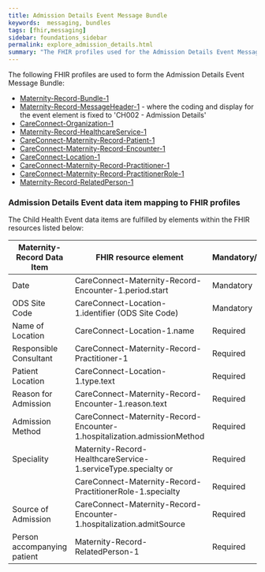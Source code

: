 ```yaml
---
title: Admission Details Event Message Bundle
keywords:  messaging, bundles
tags: [fhir,messaging]
sidebar: foundations_sidebar
permalink: explore_admission_details.html
summary: "The FHIR profiles used for the Admission Details Event Message Bundle"
---
```


The following FHIR profiles are used to form the Admission Details Event Message Bundle:

- [Maternity-Record-Bundle-1](https://fhir.nhs.uk/STU3/StructureDefinition/Maternity-Record-Bundle-1)
- [Maternity-Record-MessageHeader-1](https://fhir.nhs.uk/STU3/StructureDefinition/Maternity-Record-MessageHeader-1) - where the coding and display for the event element is fixed to 'CH002 - Admission Details'
- [CareConnect-Organization-1](https://fhir.hl7.org.uk/STU3/StructureDefinition/CareConnect-Organization-1)
- [Maternity-Record-HealthcareService-1](https://fhir.nhs.uk/STU3/StructureDefinition/Maternity-Record-HealthcareService-1)
- [CareConnect-Maternity-Record-Patient-1](https://fhir.nhs.uk/STU3/StructureDefinition/CareConnect-Maternity-Record-Patient-1)
- [CareConnect-Maternity-Record-Encounter-1](https://fhir.nhs.uk/STU3/StructureDefinition/CareConnect-Maternity-Record-Encounter-1)
- [CareConnect-Location-1](https://fhir.hl7.org.uk/STU3/StructureDefinition/CareConnect-Location-1)
- [CareConnect-Maternity-Record-Practitioner-1](https://fhir.nhs.uk/STU3/StructureDefinition/CareConnect-Maternity-Record-Practitioner-1)
- [CareConnect-Maternity-Record-PractitionerRole-1](https://fhir.nhs.uk/STU3/StructureDefinition/CareConnect-Maternity-Record-PractitionerRole-1)
- [Maternity-Record-RelatedPerson-1](https://fhir.nhs.uk/STU3/StructureDefinition/Maternity-Record-RelatedPerson-1) 


### Admission Details Event data item mapping to FHIR profiles ###

The Child Health Event data items are fulfilled by elements within the FHIR resources listed below:

| Maternity-Record Data Item               | FHIR resource element                                   | Mandatory/Required/Optional |
|-----------------------------|---------------------------------------------------------|-----------------------------|
| Date                        | CareConnect-Maternity-Record-Encounter-1.period.start                | Mandatory                   |
| ODS Site Code               | CareConnect-Location-1.identifier (ODS Site Code)   | Mandatory                   |
| Name of Location            | CareConnect-Location-1.name   | Required                   |
| Responsible Consultant      | CareConnect-Maternity-Record-Practitioner-1                          | Required                    |
| Patient Location            | CareConnect-Location-1.type.text    | Required                   |
| Reason for Admission        | CareConnect-Maternity-Record-Encounter-1.reason.text                      | Required                    |
| Admission Method            | CareConnect-Maternity-Record-Encounter-1.hospitalization.admissionMethod | Required                    |
| Speciality                  | Maternity-Record-HealthcareService-1.serviceType.specialty or          | Required                    |
|      						  | CareConnect-Maternity-Record-PractitionerRole-1.specialty         | Required                    |
| Source of Admission         | CareConnect-Maternity-Record-Encounter-1.hospitalization.admitSource        | Required                    |
| Person accompanying patient | Maternity-Record-RelatedPerson-1                                     | Required                    |



